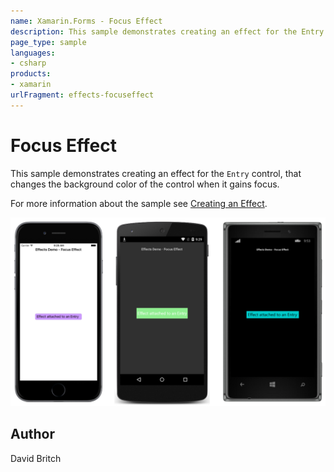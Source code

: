 ```yaml
---
name: Xamarin.Forms - Focus Effect
description: This sample demonstrates creating an effect for the Entry control, that changes the background color of the control when it gains focus.
page_type: sample
languages:
- csharp
products:
- xamarin
urlFragment: effects-focuseffect
---
```

# Focus Effect

This sample demonstrates creating an effect for the `Entry` control, that changes the background color of the control when it gains focus.

For more information about the sample see [Creating an Effect](https://docs.microsoft.com/xamarin/xamarin-forms/app-fundamentals/effects/creating).

![Focus Effect application screenshot](Screenshots/01All.png "Focus Effect application screenshot")

## Author

David Britch
